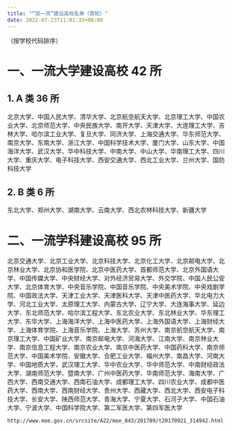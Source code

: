 ```yaml
---
title: "“双一流”建设高校名单（首轮）"
date: 2022-07-23T11:01:33+08:00
---
```


（按学校代码排序）

# 一、一流大学建设高校 42 所

## 1. A 类 36 所

北京大学、中国人民大学、清华大学、北京航空航天大学、北京理工大学、中国农业大学、北京师范大学、中央民族大学、南开大学、天津大学、大连理工大学、吉林大学、哈尔滨工业大学、复旦大学、同济大学、上海交通大学、华东师范大学、南京大学、东南大学、浙江大学、中国科学技术大学、厦门大学、山东大学、中国海洋大学、武汉大学、华中科技大学、中南大学、中山大学、华南理工大学、四川大学、重庆大学、电子科技大学、西安交通大学、西北工业大学、兰州大学、国防科技大学

## 2. B 类 6 所

东北大学、郑州大学、湖南大学、云南大学、西北农林科技大学、新疆大学

# 二、一流学科建设高校 95 所

北京交通大学、北京工业大学、北京科技大学、北京化工大学、北京邮电大学、北京林业大学、北京协和医学院、北京中医药大学、首都师范大学、北京外国语大学、中国传媒大学、中央财经大学、对外经济贸易大学、外交学院、中国人民公安大学、北京体育大学、中央音乐学院、中国音乐学院、中央美术学院、中央戏剧学院、中国政法大学、天津工业大学、天津医科大学、天津中医药大学、华北电力大学、河北工业大学、太原理工大学、内蒙古大学、辽宁大学、大连海事大学、延边大学、东北师范大学、哈尔滨工程大学、东北农业大学、东北林业大学、华东理工大学、东华大学、上海海洋大学、上海中医药大学、上海外国语大学、上海财经大学、上海体育学院、上海音乐学院、上海大学、苏州大学、南京航空航天大学、南京理工大学、中国矿业大学、南京邮电大学、河海大学、江南大学、南京林业大学、南京信息工程大学、南京农业大学、南京中医药大学、中国药科大学、南京师范大学、中国美术学院、安徽大学、合肥工业大学、福州大学、南昌大学、河南大学、中国地质大学、武汉理工大学、华中农业大学、华中师范大学、中南财经政法大学、湖南师范大学、暨南大学、广州中医药大学、华南师范大学、海南大学、广西大学、西南交通大学、西南石油大学、成都理工大学、四川农业大学、成都中医药大学、西南大学、西南财经大学、贵州大学、西藏大学、西北大学、西安电子科技大学、长安大学、陕西师范大学、青海大学、宁夏大学、石河子大学、中国石油大学、宁波大学、中国科学院大学、第二军医大学、第四军医大学

```
http://www.moe.gov.cn/srcsite/A22/moe_843/201709/t20170921_314942.html
```
